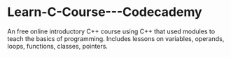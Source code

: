 # Learn-C-Course---Codecademy
An free online introductory C++ course using C++ that used modules to teach the basics of programming. Includes lessons on variables, operands, loops, functions, classes, pointers.
